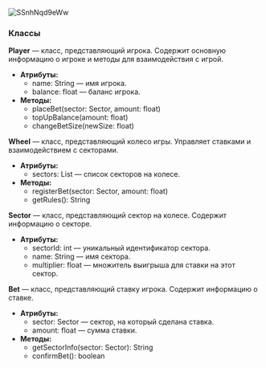 
![SSnhNqd9eWw](https://github.com/LizardTekuteva/fortune/assets/164531160/12b16eba-ce39-499f-8610-7998ec98d8e5)


### Классы

**Player** — класс, представляющий игрока. Содержит основную информацию о игроке и методы для взаимодействия с игрой.

- **Атрибуты:**
  - name: String — имя игрока.
  - balance: float — баланс игрока.
- **Методы:**
  - placeBet(sector: Sector, amount: float)
  - topUpBalance(amount: float)
  - changeBetSize(newSize: float)

**Wheel** — класс, представляющий колесо игры. Управляет ставками и взаимодействием с секторами.

- **Атрибуты:**
  - sectors: List<Sector> — список секторов на колесе.
- **Методы:**
  - registerBet(sector: Sector, amount: float)
  - getRules(): String

**Sector** — класс, представляющий сектор на колесе. Содержит информацию о секторе.

- **Атрибуты:**
  - sectorId: int — уникальный идентификатор сектора.
  - name: String — имя сектора.
  - multiplier: float — множитель выигрыша для ставки на этот сектор.

**Bet** — класс, представляющий ставку игрока. Содержит информацию о ставке.

- **Атрибуты:**
  - sector: Sector — сектор, на который сделана ставка.
  - amount: float — сумма ставки.
- **Методы:**
  - getSectorInfo(sector: Sector): String
  - confirmBet(): boolean
